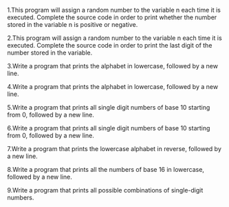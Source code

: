 1.This program will assign a random number to the variable n each time it is executed. Complete the source code in order to print whether the number stored in the variable n is positive or negative.

2.This program will assign a random number to the variable n each time it is executed. Complete the source code in order to print the last digit of the number stored in the variable.

3.Write a program that prints the alphabet in lowercase, followed by a new line.

4.Write a program that prints the alphabet in lowercase, followed by a new line.

5.Write a program that prints all single digit numbers of base 10 starting from 0, followed by a new line.

6.Write a program that prints all single digit numbers of base 10 starting from 0, followed by a new line.

7.Write a program that prints the lowercase alphabet in reverse, followed by a new line.

8.Write a program that prints all the numbers of base 16 in lowercase, followed by a new line.

9.Write a program that prints all possible combinations of single-digit numbers.

